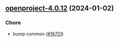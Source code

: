 

## [openproject-4.0.12](https://github.com/truecharts/charts/compare/openproject-4.0.11...openproject-4.0.12) (2024-01-02)

### Chore



- bump common ([#16751](https://github.com/truecharts/charts/issues/16751))